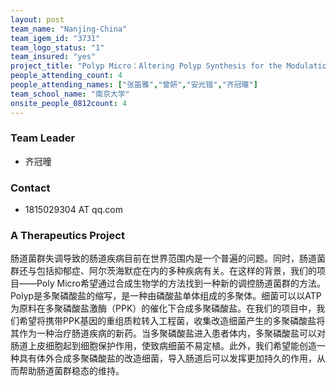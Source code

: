 ```yaml
---
layout: post
team_name: "Nanjing-China"
team_igem_id: "3731"
team_logo_status: "1"
team_insured: "yes"
project_title: "Polyp Micro：Altering Polyp Synthesis for the Modulation of Gut Microbiome"
people_attending_count: 4
people_attending_names: ["张笛雅","曾妍","安光锴","齐冠曈"]
team_school_name: "南京大学"
onsite_people_0812count: 4
---
```



### Team Leader
* 齐冠曈

### Contact
* 1815029304 AT qq.com

### A Therapeutics Project

肠道菌群失调导致的肠道疾病目前在世界范围内是一个普遍的问题。同时，肠道菌群还与包括抑郁症、阿尔茨海默症在内的多种疾病有关。在这样的背景，我们的项目——Poly Micro希望通过合成生物学的方法找到一种新的调控肠道菌群的方法。Polyp是多聚磷酸盐的缩写，是一种由磷酸盐单体组成的多聚体。细菌可以以ATP为原料在多聚磷酸盐激酶（PPK）的催化下合成多聚磷酸盐。在我们的项目中，我们希望将携带PPK基因的重组质粒转入工程菌，收集改造细菌产生的多聚磷酸盐将其作为一种治疗肠道疾病的新药。当多聚磷酸盐进入患者体内，多聚磷酸盐可以对肠道上皮细胞起到细胞保护作用，使致病细菌不易定植。此外，我们希望能创造一种具有体外合成多聚磷酸盐的改造细菌，导入肠道后可以发挥更加持久的作用，从而帮助肠道菌群稳态的维持。

